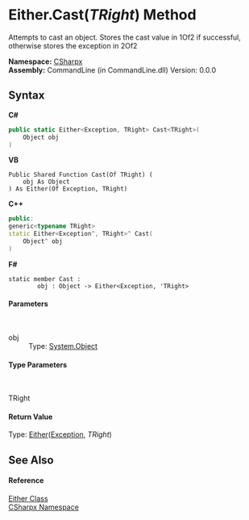 # Either.Cast(*TRight*) Method 
 

Attempts to cast an object. Stores the cast value in 1Of2 if successful, otherwise stores the exception in 2Of2

**Namespace:**&nbsp;<a href="N_CSharpx">CSharpx</a><br />**Assembly:**&nbsp;CommandLine (in CommandLine.dll) Version: 0.0.0

## Syntax

**C#**<br />
``` C#
public static Either<Exception, TRight> Cast<TRight>(
	Object obj
)

```

**VB**<br />
``` VB
Public Shared Function Cast(Of TRight) ( 
	obj As Object
) As Either(Of Exception, TRight)
```

**C++**<br />
``` C++
public:
generic<typename TRight>
static Either<Exception^, TRight>^ Cast(
	Object^ obj
)
```

**F#**<br />
``` F#
static member Cast : 
        obj : Object -> Either<Exception, 'TRight> 

```


#### Parameters
&nbsp;<dl><dt>obj</dt><dd>Type: <a href="https://docs.microsoft.com/dotnet/api/system.object" target="_blank">System.Object</a><br /></dd></dl>

#### Type Parameters
&nbsp;<dl><dt>TRight</dt><dd /></dl>

#### Return Value
Type: <a href="T_CSharpx_Either_2">Either</a>(<a href="https://docs.microsoft.com/dotnet/api/system.exception" target="_blank">Exception</a>, *TRight*)

## See Also


#### Reference
<a href="T_CSharpx_Either">Either Class</a><br /><a href="N_CSharpx">CSharpx Namespace</a><br />